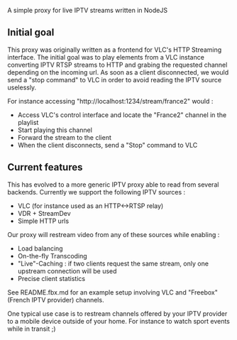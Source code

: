 A simple proxy for live IPTV streams written in NodeJS

## Initial goal

This proxy was originally written as a frontend for VLC's HTTP Streaming
interface. The initial goal was to play elements from a VLC instance converting
IPTV RTSP streams to HTTP and grabing the requested channel depending on the
incoming url.
As soon as a client disconnected, we would send a "stop command" to VLC in
order to avoid reading the IPTV source uselessly.

For instance accessing "http://localhost:1234/stream/france2" would :
  * Access VLC's control interface and locate the "France2" channel in the playlist
  * Start playing this channel
  * Forward the stream to the client
  * When the client disconnects, send a "Stop" command to VLC

## Current features

This has evolved to a more generic IPTV proxy able to read from several
backends. Currently we support the following IPTV sources :

  * VLC (for instance used as an HTTP<->RTSP relay)
  * VDR + StreamDev
  * Simple HTTP urls

Our proxy will restream video from any of these sources while enabling :

  * Load balancing
  * On-the-fly Transcoding
  * "Live"-Caching : if two clients request the same stream, only one upstream
    connection will be used
  * Precise client statistics

See README.fbx.md for an example setup involving VLC and "Freebox" (French IPTV
provider) channels.

One typical use case is to restream channels offered by your IPTV provider to a
mobile device outside of your home. For instance to watch sport events while in
transit ;)

